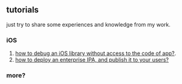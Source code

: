 ## tutorials
just try to share some experiences and knowledge from my work.</br>

### iOS
1. [how to debug an iOS library without access to the code of app?](https://github.com/henern/tutorials/wiki/debug-ios-lib-without-code).
2. [how to deploy an enterprise IPA, and publish it to your users?](https://github.com/henern/tutorials/wiki/deploy-enterprise-IPA)


### more?
